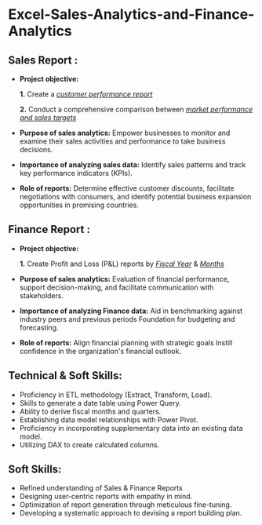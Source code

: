 # Excel-Sales-Analytics-and-Finance-Analytics

## Sales Report :


- **Project objective:** 

    **1.** Create a _[customer performance report](https://github.com/uv3068220/Excel-Sales-Analytics-and-Finance-Analytics/blob/main/Customer%20Net%20Sales%20Performance.pdf)_ 

    **2.** Conduct a comprehensive comparison between _[market performance and sales targets](https://github.com/uv3068220/Excel-Sales-Analytics-and-Finance-Analytics/blob/main/Market%20Performance%20VS%20Target.pdf)_

- **Purpose of sales analytics:** Empower businesses to monitor and examine their sales activities and performance to take business decisions.

- **Importance of analyzing sales data:** Identify sales patterns and track key performance indicators (KPIs).

- **Role of reports:** Determine effective customer discounts, facilitate negotiations with consumers, and identify potential business expansion opportunities in promising countries.


## Finance Report :

- **Project objective:** 

    **1.** Create Profit and Loss (P&L) reports by _[Fiscal Year](https://github.com/uv3068220/Excel-Sales-Analytics-and-Finance-Analytics/blob/main/Profit%20%26%20Loss%20Report%20By%20Year.pdf)_ & _[Months](https://github.com/uv3068220/Excel-Sales-Analytics-and-Finance-Analytics/blob/main/Profit%20%26%20Loss%20Report%20By%20Month.pdf)_ 

- **Purpose of sales analytics:** Evaluation of financial performance, support decision-making, and facilitate communication with stakeholders.

- **Importance of analyzing Finance data:** Aid in benchmarking against industry peers and previous periods Foundation for budgeting and forecasting.

- **Role of reports:** Align financial planning with strategic goals Instill confidence in the organization's financial outlook.


## Technical & Soft Skills:
- Proficiency in ETL methodology (Extract, Transform, Load).
- Skills to generate a date table using Power Query.
- Ability to derive fiscal months and quarters.
- Establishing data model relationships with Power Pivot.
- Proficiency in incorporating supplementary data into an existing data model.
- Utilizing DAX to create calculated columns.

## Soft Skills:
- Refined understanding of Sales & Finance Reports
- Designing user-centric reports with empathy in mind.
- Optimization of report generation through meticulous fine-tuning.
- Developing a systematic approach to devising a report building plan.
